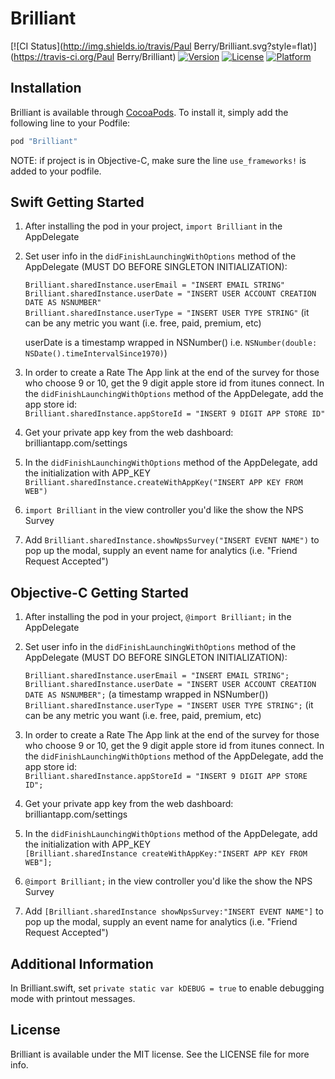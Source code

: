 # Brilliant

[![CI Status](http://img.shields.io/travis/Paul Berry/Brilliant.svg?style=flat)](https://travis-ci.org/Paul Berry/Brilliant)
[![Version](https://img.shields.io/cocoapods/v/Brilliant.svg?style=flat)](http://cocoapods.org/pods/Brilliant)
[![License](https://img.shields.io/cocoapods/l/Brilliant.svg?style=flat)](http://cocoapods.org/pods/Brilliant)
[![Platform](https://img.shields.io/cocoapods/p/Brilliant.svg?style=flat)](http://cocoapods.org/pods/Brilliant)

## Installation

Brilliant is available through [CocoaPods](http://cocoapods.org). To install
it, simply add the following line to your Podfile:

```ruby
pod "Brilliant"
```

NOTE: if project is in Objective-C, make sure the line `use_frameworks!` is added to your podfile.

## Swift Getting Started
1. After installing the pod in your project, `import Brilliant` in the AppDelegate
2. Set user info in the `didFinishLaunchingWithOptions` method of the AppDelegate (MUST DO BEFORE SINGLETON INITIALIZATION):  

    `Brilliant.sharedInstance.userEmail = "INSERT EMAIL STRING"`
    `Brilliant.sharedInstance.userDate = "INSERT USER ACCOUNT CREATION DATE AS NSNUMBER"`  
    `Brilliant.sharedInstance.userType = "INSERT USER TYPE STRING"` (it can be any metric you want (i.e. free, paid, premium, etc)  

    userDate is a timestamp wrapped in NSNumber() i.e. `NSNumber(double: NSDate().timeIntervalSince1970)`)  


3. In order to create a Rate The App link at the end of the survey for those who choose 9 or 10, get the 9 digit apple store id from itunes connect. In the `didFinishLaunchingWithOptions` method of the AppDelegate, add the app store id:  
    `Brilliant.sharedInstance.appStoreId = "INSERT 9 DIGIT APP STORE ID"`
4. Get your private app key from the web dashboard: brilliantapp.com/settings  
5. In the `didFinishLaunchingWithOptions` method of the AppDelegate, add the initialization with APP_KEY  
    `Brilliant.sharedInstance.createWithAppKey("INSERT APP KEY FROM WEB")`  
6. `import Brilliant` in the view controller you'd like the show the NPS Survey  
7. Add `Brilliant.sharedInstance.showNpsSurvey("INSERT EVENT NAME")` to pop up the modal, supply an event name for analytics (i.e. "Friend Request Accepted")

## Objective-C Getting Started
1. After installing the pod in your project, `@import Brilliant;` in the AppDelegate  
2. Set user info in the `didFinishLaunchingWithOptions` method of the AppDelegate (MUST DO BEFORE SINGLETON INITIALIZATION):  

    `Brilliant.sharedInstance.userEmail = "INSERT EMAIL STRING";`  
    `Brilliant.sharedInstance.userDate = "INSERT USER ACCOUNT CREATION DATE AS NSNUMBER";` (a timestamp wrapped in NSNumber())  
    `Brilliant.sharedInstance.userType = "INSERT USER TYPE STRING";` (it can be any metric you want (i.e. free, paid, premium, etc)  

3. In order to create a Rate The App link at the end of the survey for those who choose 9 or 10, get the 9 digit apple store id from itunes connect. In the `didFinishLaunchingWithOptions` method of the AppDelegate, add the app store id:  
    `Brilliant.sharedInstance.appStoreId = "INSERT 9 DIGIT APP STORE ID";`
4. Get your private app key from the web dashboard: brilliantapp.com/settings  
5. In the `didFinishLaunchingWithOptions` method of the AppDelegate, add the initialization with APP_KEY  
    `[Brilliant.sharedInstance createWithAppKey:"INSERT APP KEY FROM WEB"];`  
6. `@import Brilliant;` in the view controller you'd like the show the NPS Survey
6. Add `[Brilliant.sharedInstance showNpsSurvey:"INSERT EVENT NAME"]` to pop up the modal, supply an event name for analytics (i.e. "Friend Request Accepted")

## Additional Information
In Brilliant.swift, set `private static var kDEBUG = true` to enable debugging mode with printout messages.

## License

Brilliant is available under the MIT license. See the LICENSE file for more info.
